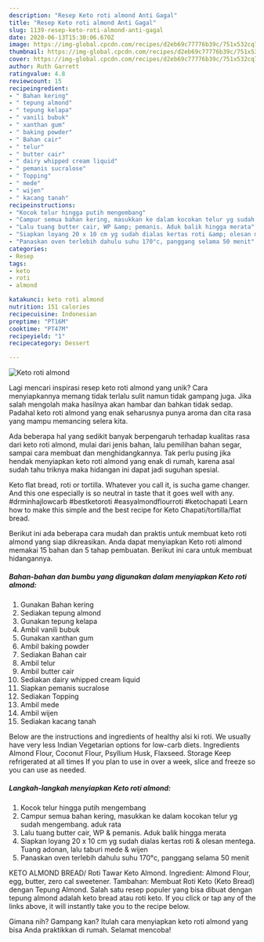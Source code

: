 ```yaml
---
description: "Resep Keto roti almond Anti Gagal"
title: "Resep Keto roti almond Anti Gagal"
slug: 1139-resep-keto-roti-almond-anti-gagal
date: 2020-06-13T15:30:06.670Z
image: https://img-global.cpcdn.com/recipes/d2eb69c77776b39c/751x532cq70/keto-roti-almond-foto-resep-utama.jpg
thumbnail: https://img-global.cpcdn.com/recipes/d2eb69c77776b39c/751x532cq70/keto-roti-almond-foto-resep-utama.jpg
cover: https://img-global.cpcdn.com/recipes/d2eb69c77776b39c/751x532cq70/keto-roti-almond-foto-resep-utama.jpg
author: Ruth Garrett
ratingvalue: 4.8
reviewcount: 15
recipeingredient:
- " Bahan kering"
- " tepung almond"
- " tepung kelapa"
- " vanili bubuk"
- " xanthan gum"
- " baking powder"
- " Bahan cair"
- " telur"
- " butter cair"
- " dairy whipped cream liquid"
- " pemanis sucralose"
- " Topping"
- " mede"
- " wijen"
- " kacang tanah"
recipeinstructions:
- "Kocok telur hingga putih mengembang"
- "Campur semua bahan kering, masukkan ke dalam kocokan telur yg sudah mengembang. aduk rata"
- "Lalu tuang butter cair, WP &amp; pemanis. Aduk balik hingga merata"
- "Siapkan loyang 20 x 10 cm yg sudah dialas kertas roti &amp; olesan mentega. Tuang adonan, lalu taburi mede &amp; wijen"
- "Panaskan oven terlebih dahulu suhu 170°c, panggang selama 50 menit"
categories:
- Resep
tags:
- keto
- roti
- almond

katakunci: keto roti almond 
nutrition: 151 calories
recipecuisine: Indonesian
preptime: "PT16M"
cooktime: "PT47M"
recipeyield: "1"
recipecategory: Dessert

---
```



![Keto roti almond](https://img-global.cpcdn.com/recipes/d2eb69c77776b39c/751x532cq70/keto-roti-almond-foto-resep-utama.jpg)

Lagi mencari inspirasi resep keto roti almond yang unik? Cara menyiapkannya memang tidak terlalu sulit namun tidak gampang juga. Jika salah mengolah maka hasilnya akan hambar dan bahkan tidak sedap. Padahal keto roti almond yang enak seharusnya punya aroma dan cita rasa yang mampu memancing selera kita.

Ada beberapa hal yang sedikit banyak berpengaruh terhadap kualitas rasa dari keto roti almond, mulai dari jenis bahan, lalu pemilihan bahan segar, sampai cara membuat dan menghidangkannya. Tak perlu pusing jika hendak menyiapkan keto roti almond yang enak di rumah, karena asal sudah tahu triknya maka hidangan ini dapat jadi suguhan spesial.

Keto flat bread, roti or tortilla. Whatever you call it, is sucha game changer. And this one especially is so neutral in taste that it goes well with any. #drminhajlowcarb #bestketoroti #easyalmondflourroti #ketochapati Learn how to make this simple and the best recipe for Keto Chapati/tortilla/flat bread.


Berikut ini ada beberapa cara mudah dan praktis untuk membuat keto roti almond yang siap dikreasikan. Anda dapat menyiapkan Keto roti almond memakai 15 bahan dan 5 tahap pembuatan. Berikut ini cara untuk membuat hidangannya.

<!--inarticleads1-->

##### Bahan-bahan dan bumbu yang digunakan dalam menyiapkan Keto roti almond:

1. Gunakan  Bahan kering
1. Sediakan  tepung almond
1. Gunakan  tepung kelapa
1. Ambil  vanili bubuk
1. Gunakan  xanthan gum
1. Ambil  baking powder
1. Sediakan  Bahan cair
1. Ambil  telur
1. Ambil  butter cair
1. Sediakan  dairy whipped cream liquid
1. Siapkan  pemanis sucralose
1. Sediakan  Topping
1. Ambil  mede
1. Ambil  wijen
1. Sediakan  kacang tanah


Below are the instructions and ingredients of healthy alsi ki roti. We usually have very less Indian Vegetarian options for low-carb diets. Ingredients Almond Flour, Coconut Flour, Psyllium Husk, Flaxseed. Storage Keep refrigerated at all times If you plan to use in over a week, slice and freeze so you can use as needed. 

<!--inarticleads2-->

##### Langkah-langkah menyiapkan Keto roti almond:

1. Kocok telur hingga putih mengembang
1. Campur semua bahan kering, masukkan ke dalam kocokan telur yg sudah mengembang. aduk rata
1. Lalu tuang butter cair, WP &amp; pemanis. Aduk balik hingga merata
1. Siapkan loyang 20 x 10 cm yg sudah dialas kertas roti &amp; olesan mentega. Tuang adonan, lalu taburi mede &amp; wijen
1. Panaskan oven terlebih dahulu suhu 170°c, panggang selama 50 menit


KETO ALMOND BREAD/ Roti Tawar Keto Almond. Ingredient: Almond Flour, egg, butter, zero cal sweetener. Tambahan: Membuat Roti Keto (Keto Bread) dengan Tepung Almond. Salah satu resep populer yang bisa dibuat dengan tepung almond adalah keto bread atau roti keto. If you click or tap any of the links above, it will instantly take you to the recipe below. 

Gimana nih? Gampang kan? Itulah cara menyiapkan keto roti almond yang bisa Anda praktikkan di rumah. Selamat mencoba!

